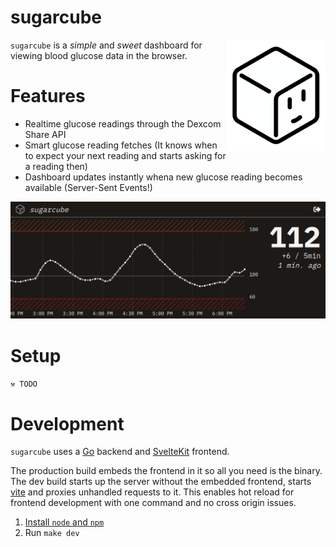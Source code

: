# sugarcube

<img align="right" width="159px" src="https://raw.githubusercontent.com/tgiv014/sugarcube/main/web/static/sugarcube.png">

`sugarcube` is a *simple* and *sweet* dashboard for viewing blood glucose data in the browser.

# Features
- Realtime glucose readings through the Dexcom Share API
- Smart glucose reading fetches (It knows when to expect your next reading and starts asking for a reading then)
- Dashboard updates instantly whena new glucose reading becomes available (Server-Sent Events!)

<img src="https://raw.githubusercontent.com/tgiv014/sugarcube/main/screenshot.png">

# Setup

`⚒️ TODO`

# Development

`sugarcube` uses a [Go](https://go.dev/) backend and [SvelteKit](https://kit.svelte.dev/) frontend.

The production build embeds the frontend in it so all you need is the binary. The dev build starts up the server without the embedded frontend, starts [vite](https://vitejs.dev/) and proxies unhandled requests to it. This enables hot reload for frontend development with one command and no cross origin issues.

1. [Install `node` and `npm`](https://docs.npmjs.com/downloading-and-installing-node-js-and-npm)
1. Run ```make dev```
